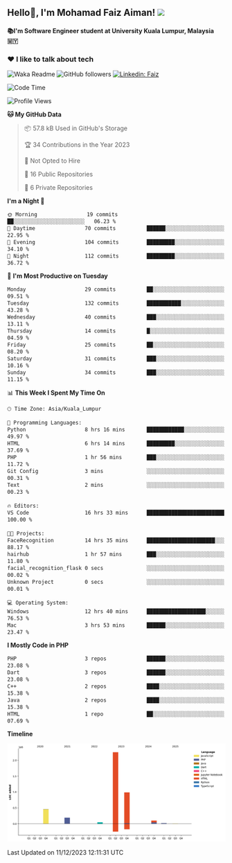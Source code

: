 <h2> Hello👋, I'm Mohamad Faiz Aiman! <img src="https://media.giphy.com/media/12oufCB0MyZ1Go/giphy.gif" width="50"></h2>

#### 📚I'm Software Engineer student at University Kuala Lumpur, Malaysia 🇲🇾
###  ❤️ I like to talk about tech 


![Waka Readme](https://github.com/anmol098/anmol098/workflows/Waka%20Readme/badge.svg)
![GitHub followers](https://img.shields.io/github/followers/faizaiman?label=Follow&style=social)
[![Linkedin: Faiz](https://img.shields.io/badge/-Faiz-blue?style=flat-square&logo=Linkedin&logoColor=white&link=https://www.linkedin.com/in/mohamad-faiz-aiman-623747192/)](https://www.linkedin.com/in/mohamad-faiz-aiman-623747192/)

<!--START_SECTION:waka-->
![Code Time](http://img.shields.io/badge/Code%20Time-195%20hrs%2047%20mins-blue)

![Profile Views](http://img.shields.io/badge/Profile%20Views-5-blue)

**🐱 My GitHub Data** 

> 📦 57.8 kB Used in GitHub's Storage 
 > 
> 🏆 34 Contributions in the Year 2023
 > 
> 🚫 Not Opted to Hire
 > 
> 📜 16 Public Repositories 
 > 
> 🔑 6 Private Repositories 
 > 
**I'm a Night 🦉** 

```text
🌞 Morning                19 commits          ██░░░░░░░░░░░░░░░░░░░░░░░   06.23 % 
🌆 Daytime                70 commits          ██████░░░░░░░░░░░░░░░░░░░   22.95 % 
🌃 Evening                104 commits         █████████░░░░░░░░░░░░░░░░   34.10 % 
🌙 Night                  112 commits         █████████░░░░░░░░░░░░░░░░   36.72 % 
```
📅 **I'm Most Productive on Tuesday** 

```text
Monday                   29 commits          ██░░░░░░░░░░░░░░░░░░░░░░░   09.51 % 
Tuesday                  132 commits         ███████████░░░░░░░░░░░░░░   43.28 % 
Wednesday                40 commits          ███░░░░░░░░░░░░░░░░░░░░░░   13.11 % 
Thursday                 14 commits          █░░░░░░░░░░░░░░░░░░░░░░░░   04.59 % 
Friday                   25 commits          ██░░░░░░░░░░░░░░░░░░░░░░░   08.20 % 
Saturday                 31 commits          ███░░░░░░░░░░░░░░░░░░░░░░   10.16 % 
Sunday                   34 commits          ███░░░░░░░░░░░░░░░░░░░░░░   11.15 % 
```


📊 **This Week I Spent My Time On** 

```text
🕑︎ Time Zone: Asia/Kuala_Lumpur

💬 Programming Languages: 
Python                   8 hrs 16 mins       ████████████░░░░░░░░░░░░░   49.97 % 
HTML                     6 hrs 14 mins       █████████░░░░░░░░░░░░░░░░   37.69 % 
PHP                      1 hr 56 mins        ███░░░░░░░░░░░░░░░░░░░░░░   11.72 % 
Git Config               3 mins              ░░░░░░░░░░░░░░░░░░░░░░░░░   00.31 % 
Text                     2 mins              ░░░░░░░░░░░░░░░░░░░░░░░░░   00.23 % 

🔥 Editors: 
VS Code                  16 hrs 33 mins      █████████████████████████   100.00 % 

🐱‍💻 Projects: 
FaceRecognition          14 hrs 35 mins      ██████████████████████░░░   88.17 % 
hairhub                  1 hr 57 mins        ███░░░░░░░░░░░░░░░░░░░░░░   11.80 % 
facial_recognition_flask 0 secs              ░░░░░░░░░░░░░░░░░░░░░░░░░   00.02 % 
Unknown Project          0 secs              ░░░░░░░░░░░░░░░░░░░░░░░░░   00.01 % 

💻 Operating System: 
Windows                  12 hrs 40 mins      ███████████████████░░░░░░   76.53 % 
Mac                      3 hrs 53 mins       ██████░░░░░░░░░░░░░░░░░░░   23.47 % 
```

**I Mostly Code in PHP** 

```text
PHP                      3 repos             ██████░░░░░░░░░░░░░░░░░░░   23.08 % 
Dart                     3 repos             ██████░░░░░░░░░░░░░░░░░░░   23.08 % 
C++                      2 repos             ████░░░░░░░░░░░░░░░░░░░░░   15.38 % 
Java                     2 repos             ████░░░░░░░░░░░░░░░░░░░░░   15.38 % 
HTML                     1 repo              ██░░░░░░░░░░░░░░░░░░░░░░░   07.69 % 
```



**Timeline**

![Lines of Code chart](https://raw.githubusercontent.com/faizaiman/faizaiman/main/assets/bar_graph.png)


 Last Updated on 11/12/2023 12:11:31 UTC
<!--END_SECTION:waka-->
